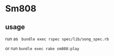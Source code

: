 # Sm808

## usage

run as ``` bundle exec rspec spec/lib/song_spec.rb```

or run ```bundle exec rake sm808:play```
